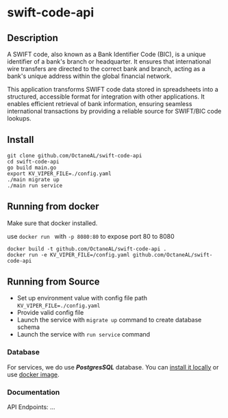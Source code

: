 # swift-code-api

## Description

A SWIFT code, also known as a Bank Identifier Code (BIC), is a unique identifier of a bank's branch or headquarter. It ensures that international wire transfers are directed to the correct bank and branch, acting as a bank's unique address within the global financial network.

This application transforms SWIFT code data stored in spreadsheets into a structured, accessible format for integration with other applications. It enables efficient retrieval of bank information, ensuring seamless international transactions by providing a reliable source for SWIFT/BIC code lookups.

## Install

  ```
  git clone github.com/OctaneAL/swift-code-api
  cd swift-code-api
  go build main.go
  export KV_VIPER_FILE=./config.yaml
  ./main migrate up
  ./main run service
  ```

## Running from docker 
  
Make sure that docker installed.

use `docker run ` with `-p 8080:80` to expose port 80 to 8080

  ```
  docker build -t github.com/OctaneAL/swift-code-api .
  docker run -e KV_VIPER_FILE=/config.yaml github.com/OctaneAL/swift-code-api
  ```

## Running from Source

* Set up environment value with config file path `KV_VIPER_FILE=./config.yaml`
* Provide valid config file
* Launch the service with `migrate up` command to create database schema
* Launch the service with `run service` command


### Database
For services, we do use ***PostgresSQL*** database. 
You can [install it locally](https://www.postgresql.org/download/) or use [docker image](https://hub.docker.com/_/postgres/).


### Documentation

API Endpoints:
...

